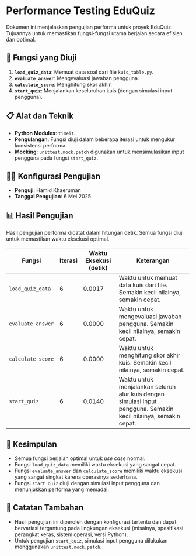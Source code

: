 # Performance Testing EduQuiz

Dokumen ini menjelaskan pengujian performa untuk proyek EduQuiz. Tujuannya untuk memastikan fungsi-fungsi utama berjalan secara efisien dan optimal.

## 🧪 Fungsi yang Diuji
1. **`load_quiz_data`**: Memuat data soal dari file `kuis_table.py`.
2. **`evaluate_answer`**: Mengevaluasi jawaban pengguna.
3. **`calculate_score`**: Menghitung skor akhir.
4. **`start_quiz`**: Menjalankan keseluruhan kuis (dengan simulasi input pengguna).

## 📋 Alat dan Teknik
- **Python Modules**: `timeit`.
- **Pengulangan**: Fungsi diuji dalam beberapa iterasi untuk mengukur konsistensi performa.
- **Mocking**: `unittest.mock.patch` digunakan untuk mensimulasikan input pengguna pada fungsi `start_quiz`.

## 🧑‍💻 Konfigurasi Pengujian
- **Penguji**: Hamid Khaeruman
- **Tanggal Pengujian**: 6 Mei 2025

## 📊 Hasil Pengujian

Hasil pengujian performa dicatat dalam hitungan detik. Semua fungsi diuji untuk memastikan waktu eksekusi optimal.

| Fungsi               | Iterasi | Waktu Eksekusi (detik) | Keterangan                                                                                                                                |
|-----------------------|---------|------------------------|-------------------------------------------------------------------------------------------------------------------------------------------|
| `load_quiz_data`      | 6       | 0.0017                 | Waktu untuk memuat data kuis dari file. Semakin kecil nilainya, semakin cepat.                                                              |
| `evaluate_answer`     | 6       | 0.0000                 | Waktu untuk mengevaluasi jawaban pengguna. Semakin kecil nilainya, semakin cepat.                                                          |
| `calculate_score`     | 6       | 0.0000                 | Waktu untuk menghitung skor akhir kuis. Semakin kecil nilainya, semakin cepat.                                                              |
| `start_quiz`          | 6       | 0.0140                 | Waktu untuk menjalankan seluruh alur kuis dengan simulasi input pengguna. Semakin kecil nilainya, semakin cepat.                           |

## 🔧 Kesimpulan

- Semua fungsi berjalan optimal untuk *use case* normal.
- Fungsi `load_quiz_data` memiliki waktu eksekusi yang sangat cepat.
- Fungsi `evaluate_answer` dan `calculate_score` memiliki waktu eksekusi yang sangat singkat karena operasinya sederhana.
- Fungsi `start_quiz` diuji dengan simulasi input pengguna dan menunjukkan performa yang memadai.

## 📝 Catatan Tambahan

- Hasil pengujian ini diperoleh dengan konfigurasi tertentu dan dapat bervariasi tergantung pada lingkungan eksekusi (misalnya, spesifikasi perangkat keras, sistem operasi, versi Python).
- Untuk pengujian `start_quiz`, simulasi input pengguna dilakukan menggunakan `unittest.mock.patch`.